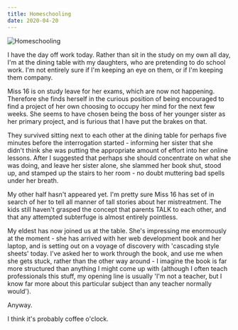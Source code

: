 ```yaml
---
title: Homeschooling
date: 2020-04-20
---
```


![Homeschooling](https://source.unsplash.com/dUPDhdeCN84/1600x900)

I have the day off work today. Rather than sit in the study on my own all day, I'm at the dining table with my daughters, who are pretending to do school work. I'm not entirely sure if I'm keeping an eye on them, or if I'm keeping them company.

Miss 16 is on study leave for her exams, which are now not happening. Therefore she finds herself in the curious position of being encouraged to find a project of her own choosing to occupy her mind for the next few weeks. She seems to have chosen being the boss of her younger sister as her primary project, and is furious that I have put the brakes on that.

They survived sitting next to each other at the dining table for perhaps five minutes before the interrogation started - informing her sister that she didn't think she was putting the appropriate amount of effort into her online lessons. After I suggested that perhaps she should concentrate on what she was doing, and leave her sister alone, she slammed her book shut, stood up, and stamped up the stairs to her room - no doubt muttering bad spells under her breath.

My other half hasn't appeared yet. I'm pretty sure Miss 16 has set of in search of her to tell all manner of tall stories about her mistreatment. The kids still haven't grasped the concept that parents TALK to each other, and that any attempted subterfuge is almost entirely pointless.

My eldest has now joined us at the table. She's impressing me enormously at the moment - she has arrived with her web development book and her laptop, and is setting out on a voyage of discovery with 'cascading style sheets' today. I've asked her to work through the book, and use me when she gets stuck, rather than the other way around - I imagine the book is far more structured than anything I might come up with (although I often teach professionals this stuff, my opening line is usually 'I'm not a teacher, but I know far more about this particular subject than any teacher normally would').

Anyway.

I think it's probably coffee o'clock.
